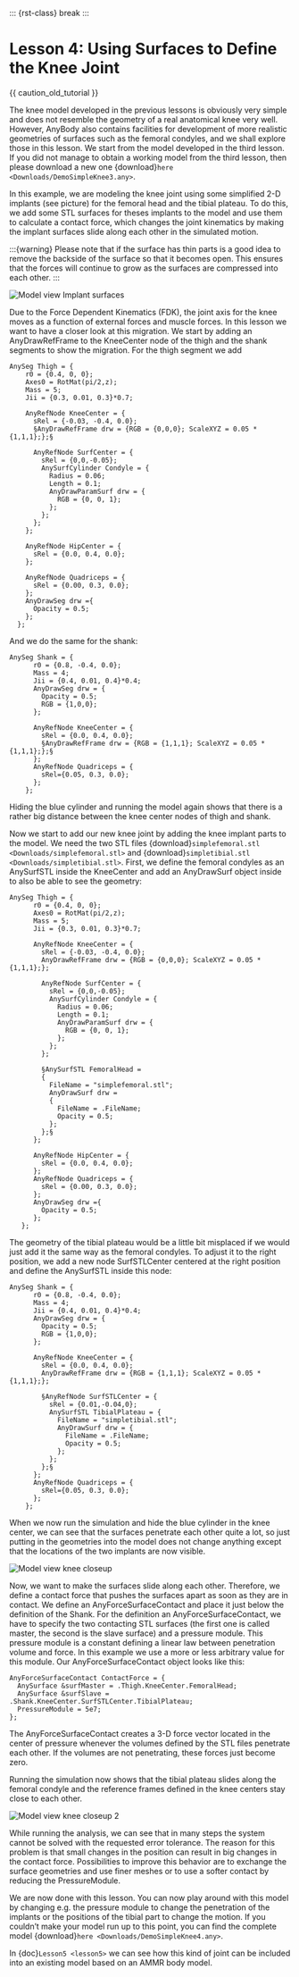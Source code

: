 ::: {rst-class} break
:::

# Lesson 4: Using Surfaces to Define the Knee Joint

{{ caution_old_tutorial }}


The knee model developed in the previous lessons is obviously very
simple and does not resemble the geometry of a real anatomical knee very
well. However, AnyBody also contains facilities for development of more
realistic geometries of surfaces such as the femoral condyles, and we
shall explore those in this lesson. We start from the model developed in
the third lesson. If you did not manage to obtain a working model from
the third lesson, then please download a new one
{download}`here <Downloads/DemoSimpleKnee3.any>`.

In this example, we are modeling the knee joint using some simplified
2-D implants (see picture) for the femoral head and the tibial plateau.
To do this, we add some STL surfaces for theses implants to the model
and use them to calculate a contact force, which changes the joint
kinematics by making the implant surfaces slide along each other in the
simulated motion.

:::{warning}
Please note that if the surface has thin parts is a good idea to remove the backside of the surface so that it becomes open. This ensures that the forces will continue to grow as the surfaces are compressed into each other.
:::

![Model view Implant surfaces](_static/lesson4/image1.jpg)

Due to the Force Dependent Kinematics (FDK), the joint axis for the knee
moves as a function of external forces and muscle forces. In this lesson
we want to have a closer look at this migration. We start by adding an
AnyDrawRefFrame to the KneeCenter node of the thigh and the shank
segments to show the migration. For the thigh segment we add

```AnyScriptDoc
AnySeg Thigh = {
    r0 = {0.4, 0, 0};
    Axes0 = RotMat(pi/2,z);
    Mass = 5;
    Jii = {0.3, 0.01, 0.3}*0.7;

    AnyRefNode KneeCenter = {
      sRel = {-0.03, -0.4, 0.0};
      §AnyDrawRefFrame drw = {RGB = {0,0,0}; ScaleXYZ = 0.05 * {1,1,1};};§

      AnyRefNode SurfCenter = {
        sRel = {0,0,-0.05};
        AnySurfCylinder Condyle = {
          Radius = 0.06;
          Length = 0.1;
          AnyDrawParamSurf drw = {
            RGB = {0, 0, 1};
          };
        };
      };
    };

    AnyRefNode HipCenter = {
      sRel = {0.0, 0.4, 0.0};
    };

    AnyRefNode Quadriceps = {
      sRel = {0.00, 0.3, 0.0};
    };
    AnyDrawSeg drw ={
      Opacity = 0.5;
    };
  };
```

And we do the same for the shank:

```AnyScriptDoc
AnySeg Shank = {
      r0 = {0.8, -0.4, 0.0};
      Mass = 4;
      Jii = {0.4, 0.01, 0.4}*0.4;
      AnyDrawSeg drw = {
        Opacity = 0.5;
        RGB = {1,0,0};
      };

      AnyRefNode KneeCenter = {
        sRel = {0.0, 0.4, 0.0};
        §AnyDrawRefFrame drw = {RGB = {1,1,1}; ScaleXYZ = 0.05 * {1,1,1};};§
      };
      AnyRefNode Quadriceps = {
        sRel={0.05, 0.3, 0.0};
      };
    };
```

Hiding the blue cylinder and running the model again shows that there is
a rather big distance between the knee center nodes of thigh and shank.

Now we start to add our new knee joint by adding the knee implant parts
to the model. We need the two STL files
{download}`simplefemoral.stl <Downloads/simplefemoral.stl>` and
{download}`simpletibial.stl <Downloads/simpletibial.stl>`. First, we define the
femoral condyles as an AnySurfSTL inside the KneeCenter and add an
AnyDrawSurf object inside to also be able to see the geometry:

```AnyScriptDoc
AnySeg Thigh = {
      r0 = {0.4, 0, 0};
      Axes0 = RotMat(pi/2,z);
      Mass = 5;
      Jii = {0.3, 0.01, 0.3}*0.7;

      AnyRefNode KneeCenter = {
        sRel = {-0.03, -0.4, 0.0};
        AnyDrawRefFrame drw = {RGB = {0,0,0}; ScaleXYZ = 0.05 * {1,1,1};};

        AnyRefNode SurfCenter = {
          sRel = {0,0,-0.05};
          AnySurfCylinder Condyle = {
            Radius = 0.06;
            Length = 0.1;
            AnyDrawParamSurf drw = {
              RGB = {0, 0, 1};
            };
          };
        };

        §AnySurfSTL FemoralHead =
        {
          FileName = "simplefemoral.stl";
          AnyDrawSurf drw =
          {
            FileName = .FileName;
            Opacity = 0.5;
          };
        };§
      };

      AnyRefNode HipCenter = {
        sRel = {0.0, 0.4, 0.0};
      };
      AnyRefNode Quadriceps = {
        sRel = {0.00, 0.3, 0.0};
      };
      AnyDrawSeg drw ={
        Opacity = 0.5;
      };
   };
```

The geometry of the tibial plateau would be a little bit misplaced if we
would just add it the same way as the femoral condyles. To adjust it to the
right position, we add a new node SurfSTLCenter centered at the right
position and define the AnySurfSTL inside this node:

```AnyScriptDoc
AnySeg Shank = {
      r0 = {0.8, -0.4, 0.0};
      Mass = 4;
      Jii = {0.4, 0.01, 0.4}*0.4;
      AnyDrawSeg drw = {
        Opacity = 0.5;
        RGB = {1,0,0};
      };

      AnyRefNode KneeCenter = {
        sRel = {0.0, 0.4, 0.0};
        AnyDrawRefFrame drw = {RGB = {1,1,1}; ScaleXYZ = 0.05 * {1,1,1};};

        §AnyRefNode SurfSTLCenter = {
          sRel = {0.01,-0.04,0};
          AnySurfSTL TibialPlateau = {
            FileName = "simpletibial.stl";
            AnyDrawSurf drw = {
              FileName = .FileName;
              Opacity = 0.5;
            };
          };
        };§
      };
      AnyRefNode Quadriceps = {
        sRel={0.05, 0.3, 0.0};
      };
    };
```

When we now run the simulation and hide the blue cylinder in the knee
center, we can see that the surfaces penetrate each other quite a lot,
so just putting in the geometries into the model does not change
anything except that the locations of the two implants are now visible.

![Model view knee closeup](_static/lesson4/image2.jpg)

Now, we want to make the surfaces slide along each other. Therefore, we
define a contact force that pushes the surfaces apart as soon as they
are in contact. We define an AnyForceSurfaceContact and place it just
below the definition of the Shank. For the definition an
AnyForceSurfaceContact, we have to specify the two contacting STL
surfaces (the first one is called master, the second is the slave
surface) and a pressure module. This pressure module is a constant
defining a linear law between penetration volume and force. In this
example we use a more or less arbitrary value for this module. Our
AnyForceSurfaceContact object looks like this:

```AnyScriptDoc
AnyForceSurfaceContact ContactForce = {
  AnySurface &surfMaster = .Thigh.KneeCenter.FemoralHead;
  AnySurface &surfSlave = .Shank.KneeCenter.SurfSTLCenter.TibialPlateau;
  PressureModule = 5e7;
};
```

The AnyForceSurfaceContact creates a 3-D force vector located in the
center of pressure whenever the volumes defined by the STL files
penetrate each other. If the volumes are not penetrating, these forces
just become zero.

Running the simulation now shows that the tibial plateau slides along
the femoral condyle and the reference frames defined in the knee centers
stay close to each other.

![Model view knee closeup 2](_static/lesson4/image3.jpg)

While running the analysis, we can see that in many steps the system
cannot be solved with the requested error tolerance. The reason for this
problem is that small changes in the position can result in big changes
in the contact force. Possibilities to improve this behavior are to
exchange the surface geometries and use finer meshes or to use a softer
contact by reducing the PressureModule.

We are now done with this lesson. You can now play around with this
model by changing e.g. the pressure module to change the penetration of
the implants or the positions of the tibial part to change the motion.
If you couldn’t make your model run up to this point, you can find the
complete model {download}`here <Downloads/DemoSimpleKnee4.any>`.

In {doc}`Lesson5 <lesson5>` we can see how this kind of joint can be
included into an existing model based on an AMMR body model.


